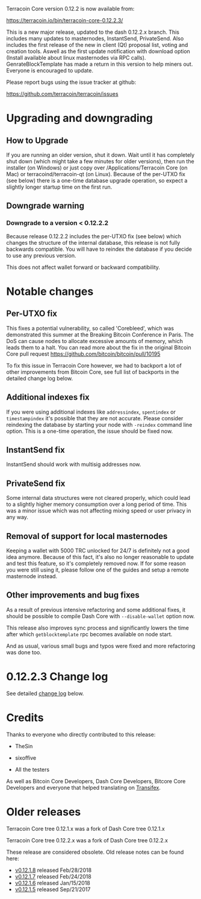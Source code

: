Terracoin Core version 0.12.2 is now available from:

  <https://terracoin.io/bin/terracoin-core-0.12.2.3/>

This is a new major release, updated to the dash 0.12.2.x branch. This includes many updates to masternodes, InstantSend, PrivateSend. Also includes the first release of the new in client (Qt) proposal list, voting and creation tools. Aswell as the first update notification with download option (Install available about linux masternodes via RPC calls). GenrateBlockTemplate has made a return in this version to help miners out. Everyone is encouraged to update.

Please report bugs using the issue tracker at github:

  <https://github.com/terracoin/terracoin/issues>

Upgrading and downgrading
=========================

How to Upgrade
--------------

If you are running an older version, shut it down. Wait until it has completely shut down (which might take a few minutes for older versions), then run the installer (on Windows) or just copy over /Applications/Terracoin Core (on Mac) or terracoind/terracoin-qt (on Linux). Because of the per-UTXO fix (see below) there is a one-time database upgrade operation, so expect a slightly longer startup time on the first run.

Downgrade warning
-----------------

### Downgrade to a version < 0.12.2.2

Because release 0.12.2.2 includes the per-UTXO fix (see below) which changes the structure of the internal database, this release is not fully backwards compatible. You will have to reindex the database if you decide to use any previous version.

This does not affect wallet forward or backward compatibility.

Notable changes
===============

Per-UTXO fix
------------

This fixes a potential vulnerability, so called 'Corebleed', which was demonstrated this summer at the Вrеаkіng Віtсоіn Соnfеrеnсе іn Раrіs. The DoS can cause nodes to allocate excessive amounts of memory, which leads them to a halt. You can read more about the fix in the original Bitcoin Core pull request https://github.com/bitcoin/bitcoin/pull/10195

To fix this issue in Terracoin Core however, we had to backport a lot of other improvements from Bitcoin Core, see full list of backports in the detailed change log below.

Additional indexes fix
----------------------
If you were using additional indexes like `addressindex`, `spentindex` or `timestampindex` it's possible that they are not accurate. Please consider reindexing the database by starting your node with `-reindex` command line option. This is a one-time operation, the issue should be fixed now.

InstantSend fix
---------------

InstantSend should work with multisig addresses now.

PrivateSend fix
---------------

Some internal data structures were not cleared properly, which could lead to a slightly higher memory consumption over a long period of time. This was a minor issue which was not affecting mixing speed or user privacy in any way.

Removal of support for local masternodes
----------------------------------------

Keeping a wallet with 5000 TRC unlocked for 24/7 is definitely not a good idea anymore. Because of this fact, it's also no longer reasonable to update and test this feature, so it's completely removed now. If for some reason you were still using it, please follow one of the guides and setup a remote masternode instead.

Other improvements and bug fixes
--------------------------------

As a result of previous intensive refactoring and some additional fixes, it should be possible to compile Dash Core with `--disable-wallet` option now.

This release also improves sync process and significantly lowers the time after which `getblocktemplate` rpc becomes available on node start.

And as usual, various small bugs and typos were fixed and more refactoring was done too.

0.12.2.3 Change log
===================

See detailed [change log](https://github.com/terracoin/terracoin/compare/v0.12.1.8...terracoin:v0.12.2.3) below.

Credits
=======

Thanks to everyone who directly contributed to this release:

- TheSin
- sixoffive

- All the testers

As well as Bitcoin Core Developers, Dash Core Developers, Bitcore Core Developers and everyone that helped translating on [Transifex](https://www.transifex.com/projects/p/terracoin/).

Older releases
==============

Terracoin Core tree 0.12.1.x was a fork of Dash Core tree 0.12.1.x

Terracoin Core tree 0.12.2.x was a fork of Dash Core tree 0.12.2.x

These release are considered obsolete. Old release notes can be found here:

- [v0.12.1.8](release-notes/release-notes-0.12.1.8.md) released Feb/28/2018
- [v0.12.1.7](release-notes/release-notes-0.12.1.7.md) released Feb/24/2018
- [v0.12.1.6](release-notes/release-notes-0.12.1.6.md) released Jan/15/2018
- [v0.12.1.5](release-notes/release-notes-0.12.1.5.md) released Sep/21/2017
